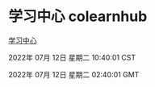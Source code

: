 # 学习中心 colearnhub
[学习中心](http://219.139.198.62:56308/colearnhub/)

2022年 07月 12日 星期二 10:40:01 CST

2022年 07月 12日 星期二 02:40:01 GMT
